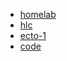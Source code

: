 <!-- markdownlint-disable-next-line first-line-heading -->
- [homelab](homelab)
- [hlc](hlc)
- [ecto-1](ecto-1)
- [code](code)
